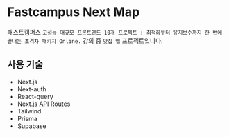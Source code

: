# Fastcampus Next Map

패스트캠퍼스 `고성능 대규모 프론트엔드 10개 프로젝트 : 최적화부터 유지보수까지 한 번에 끝내는 초격차 패키지 Online.` 강의 중 `맛집 앱` 프로젝트입니다.

## 사용 기술

- Next.js
- Next-auth
- React-query
- Next.js API Routes
- Tailwind
- Prisma
- Supabase
